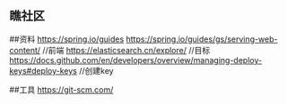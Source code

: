 ## 瞧社区

##资料
https://spring.io/guides
https://spring.io/guides/gs/serving-web-content/ //前端
https://elasticsearch.cn/explore/  //目标
https://docs.github.com/en/developers/overview/managing-deploy-keys#deploy-keys //创建key




##工具
https://git-scm.com/